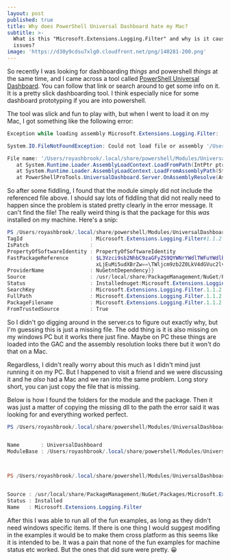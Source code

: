 ```yaml
---
layout: post
published: true
title: Why does PowerShell Universal Dashboard hate my Mac?
subtitle: >-
  What is this "Microsoft.Extensions.Logging.Filter" and why is it causing me
  issues?
image: 'https://d30y9cdsu7xlg0.cloudfront.net/png/140281-200.png'
---
```

So recently I was looking for dashboarding _things_ and powershell _things_ at the same time, and I came across a tool called [PowerShell Universal Dashboard](https://www.gitbook.com/book/adamdriscoll/powershell-universal-dashboard/details). You can follow that link or search around to get some info on it. It is a pretty slick dashboarding tool. I think especially nice for some dashboard prototyping if you are into powershell.

The tool was slick and fun to play with, but when I went to load it on my Mac, I got something like the following error:

```powershell
Exception while loading assembly Microsoft.Extensions.Logging.Filter:

System.IO.FileNotFoundException: Could not load file or assembly '/Users/royashbrook/.local/share/powershell/Modules/UniversalDashboard/1.5.0/netcoreapp2.0/Microsoft.Extensions.Logging.Filter.dll'. The system cannot find the file specified.

File name: '/Users/royashbrook/.local/share/powershell/Modules/UniversalDashboard/1.5.0/netcoreapp2.0/Microsoft.Extensions.Logging.Filter.dll'
   at System.Runtime.Loader.AssemblyLoadContext.LoadFromPath(IntPtr ptrNativeAssemblyLoadContext, String ilPath, String niPath, ObjectHandleOnStack retAssembly)
   at System.Runtime.Loader.AssemblyLoadContext.LoadFromAssemblyPath(String assemblyPath)
   at PowerShellProTools.UniversalDashboard.Server.OnAssemblyResolve(AssemblyLoadContext assemblyLoadContext, AssemblyName assemblyName) in D:\a\1\s\PowerShellProTools.UniversalDashboard\Server\Server.cs:line 177
```

So after some fiddling, I found that the module simply did not include the referenced file above. I should say lots of fiddling that did not really need to happen since the problem is stated pretty clearly in the error message. It can't find the file! The really weird thing is that the package for this *was* installed on my machine. Here's a snip:

```powershell
PS /Users/royashbrook/.local/share/powershell/Modules/UniversalDashboard/1.5.0> Get-Package | where name -like "*filter*" | fl *                                                                          
TagId                      : Microsoft.Extensions.Logging.Filter#1.1.2
IsPatch                    : 
PropertyOfSoftwareIdentity : PropertyOfSoftwareIdentity
FastPackageReference       : $L3Vzci9sb2NhbC9zaGFyZS9QYWNrYWdlTWFuYWdlbWVudC9OdUdldC9QYWNrYWdlcy9NaWNyb3NvZnQuRXh0ZW5zaW9ucy5Mb2dnaW5nLkZpbHRlci4xLjEuMi9NaWNyb3NvZnQuRXh0ZW5zaW9ucy5Mb2dnaW5nLkZpbHRlci4
                             xLjEuMi5udXBrZw==\TWljcm9zb2Z0LkV4dGVuc2lvbnMuTG9nZ2luZy5GaWx0ZXI=\MS4xLjI=\atestVersion,tags,deve
ProviderName               : NuGetntDependency}}
Source                     : /usr/local/share/PackageManagement/NuGet/Packages/Microsoft.Extensions.Logging.Filter.1.1.2/Microsoft.Extensions.Logging.Filter.1.1.2.nupkg
Status                     : Installednuget:Microsoft.Extensions.Logging.Abstractions/1.1.2, 
SearchKey                  : Microsoft.Extensions.Logging.Filter.1.1.2 
FullPath                   : Microsoft.Extensions.Logging.Filter.1.1.2.nupkg/net_library_eula_enu.htm...}
PackageFilename            : Microsoft.Extensions.Logging.Filter.1.1.2.nupkg
FromTrustedSource          : True
```

So I didn't go digging around in the server.cs to figure out exactly why, but I'm guessing this is just a missing file. The odd thing is it is also missing on my windows PC but it works there just fine. Maybe on PC these things are loaded into the GAC and the assembly resolution looks there but it won't do that on a Mac.

Regardless, I didn't really worry about this much as I didn't mind just running it on my PC. But I happened to visit a friend and we were discussing it and he *also* had a Mac and we ran into the same problem. Long story short, you can just copy the file that is missing.

Below is how I found the folders for the module and the package. Then it was just a matter of copying the missing dll to the path the error said it was looking for and everything worked perfect.

```powershell
PS /Users/royashbrook/.local/share/powershell/Modules/UniversalDashboard/1.5.0> Get-Module UniversalDashboard | fl name,modulebase                                                                        


Name       : UniversalDashboard
ModuleBase : /Users/royashbrook/.local/share/powershell/Modules/UniversalDashboard/1.5.0



PS /Users/royashbrook/.local/share/powershell/Modules/UniversalDashboard/1.5.0> Get-Package Microsoft.Extensions.Logging.Filter | fl source,status,name                                                   


Source : /usr/local/share/PackageManagement/NuGet/Packages/Microsoft.Extensions.Logging.Filter.1.1.2/Microsoft.Extensions.Logging.Filter.1.1.2.nupkg
Status : Installed
Name   : Microsoft.Extensions.Logging.Filter
```

After this I was able to run all of the fun examples, as long as they didn't need windows specific items. If there is one thing I would suggest modifing in the examples it would be to make them cross platform as this seems like it is intended to be. It was a pain that none of the fun examples for machine status etc worked. But the ones that did sure were pretty. 😀